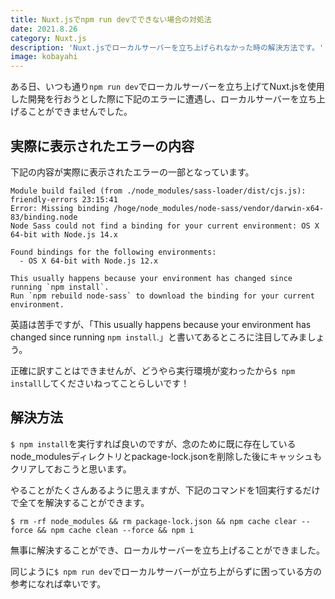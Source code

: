 ```yaml
---
title: Nuxt.jsでnpm run devでできない場合の対処法
date: 2021.8.26
category: Nuxt.js
description: 'Nuxt.jsでローカルサーバーを立ち上げられなかった時の解決方法です。'
image: kobayahi
---
```


ある日、いつも通り`npm run dev`でローカルサーバーを立ち上げてNuxt.jsを使用した開発を行おうとした際に下記のエラーに遭遇し、ローカルサーバーを立ち上げることができませんでした。

## 実際に表示されたエラーの内容
下記の内容が実際に表示されたエラーの一部となっています。

```
Module build failed (from ./node_modules/sass-loader/dist/cjs.js):                                                                                                                                         friendly-errors 23:15:41
Error: Missing binding /hoge/node_modules/node-sass/vendor/darwin-x64-83/binding.node
Node Sass could not find a binding for your current environment: OS X 64-bit with Node.js 14.x

Found bindings for the following environments:
  - OS X 64-bit with Node.js 12.x

This usually happens because your environment has changed since running `npm install`.
Run `npm rebuild node-sass` to download the binding for your current environment.
``` 

英語は苦手ですが、「This usually happens because your environment has changed since running `npm install`.」と書いてあるところに注目してみましょう。

正確に訳すことはできませんが、どうやら実行環境が変わったから`$ npm install`してくださいねってことらしいです！

## 解決方法
`$ npm install`を実行すれば良いのですが、念のために既に存在しているnode_modulesディレクトリとpackage-lock.jsonを削除した後にキャッシュもクリアしておこうと思います。

やることがたくさんあるように思えますが、下記のコマンドを1回実行するだけで全てを解決することができます。
```
$ rm -rf node_modules && rm package-lock.json && npm cache clear --force && npm cache clean --force && npm i
```

無事に解決することができ、ローカルサーバーを立ち上げることができました。

同じように`$ npm run dev`でローカルサーバーが立ち上がらずに困っている方の参考になれば幸いです。
